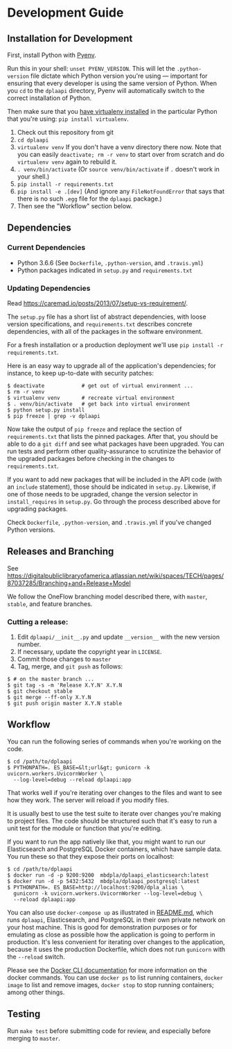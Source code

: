 # Development Guide

## Installation for Development

First, install Python with [Pyenv](https://github.com/pyenv/pyenv).

Run this in your shell: `unset PYENV_VERSION`. This will let the `.python-
version` file dictate which Python version you're using &mdash; important for
ensuring that every developer is using the same version of Python.  When you
`cd` to the `dplaapi` directory, Pyenv will automatically switch to the correct
installation of Python.

Then make sure that you
[have virtualenv installed](https://virtualenv.pypa.io/en/stable/installation/)
in the particular Python that you're using: `pip install virtualenv`.


1. Check out this repository from git
1. `cd dplaapi`
1. `virtualenv venv` If you don't have a venv directory there now. Note that
you can easily `deactivate; rm -r venv` to start over from scratch and do
`virtualenv venv` again to rebuild it.
1. `. venv/bin/activate`  (Or `source venv/bin/activate` if `.` doesn't work in
your shell.)
1. `pip install -r requirements.txt`
1. `pip install -e .[dev]` (And ignore any `FileNotFoundError` that says that
there is no such `.egg` file for the `dplaapi` package.)
1. Then see the "Workflow" section below.

## Dependencies

### Current Dependencies

* Python 3.6.6  (See `Dockerfile`, `.python-version`, and `.travis.yml`)
* Python packages indicated in `setup.py` and `requirements.txt`


### Updating Dependencies

Read https://caremad.io/posts/2013/07/setup-vs-requirement/.

The `setup.py` file has a short list of abstract dependencies, with loose
version specifications, and `requirements.txt` describes concrete dependencies,
with all of the packages in the software environment.

For a fresh installation or a production deployment we'll use
`pip install -r requirements.txt`.

Here is an easy way to upgrade all of the application's dependencies; for
instance, to keep up-to-date with security patches:

```
$ deactivate            # get out of virtual environment ...
$ rm -r venv
$ virtualenv venv       # recreate virtual environment
$ . venv/bin/activate   # get back into virtual environment
$ python setup.py install
$ pip freeze | grep -v dplaapi
```

Now take the output of `pip freeze` and replace the section of
`requirements.txt` that lists the pinned packages. After that, you should be
able to do a `git diff` and see what packages have been upgraded. You can run
tests and perform other quality-assurance to scrutinize the behavior of the
upgraded packages before checking in the changes to `requirements.txt`.

If you want to add new packages that will be included in the API code (with
an `include` statement), those should be indicated in `setup.py`.  Likewise, if
one of those needs to be upgraded, change the version selector in
`install_requires` in `setup.py`. Go through the process described above for
upgrading packages.

Check `Dockerfile`, `.python-version`, and `.travis.yml` if you've changed
Python versions.


## Releases and Branching

See https://digitalpubliclibraryofamerica.atlassian.net/wiki/spaces/TECH/pages/87037285/Branching+and+Release+Model

We follow the OneFlow branching model described there, with `master`, `stable`,
and feature branches.

### Cutting a release:

1. Edit `dplaapi/__init__.py` and update `__version__` with the new version
number.
1. If necessary, update the copyright year in `LICENSE`.
1. Commit those changes to `master`
1. Tag, merge, and `git push` as follows:
```
$ # on the master branch ...
$ git tag -s -m 'Release X.Y.N' X.Y.N
$ git checkout stable
$ git merge --ff-only X.Y.N
$ git push origin master X.Y.N stable
```

## Workflow

You can run the following series of commands when you're working on the code.
```
$ cd /path/to/dplaapi
$ PYTHONPATH=. ES_BASE=&lt;url&gt; gunicorn -k uvicorn.workers.UvicornWorker \
  --log-level=debug --reload dplaapi:app
```
That works well if you're iterating over changes to the files and want to see
how they work. The server will reload if you modify files.

It is usually best to use the test suite to iterate over changes you're making
to project files. The code should be structured such that it's easy to run a
unit test for the module or function that you're editing.

If you want to run the app natively like that, you might want to run our
Elasticsearch and PostgreSQL Docker containers, which have sample data. You run
these so that they expose their ports on localhost:

```
$ cd /path/to/dplaapi
$ docker run -d -p 9200:9200  mbdpla/dplaapi_elasticsearch:latest
$ docker run -d -p 5432:5432  mbdpla/dplaapi_postgresql:latest
$ PYTHONPATH=. ES_BASE=http://localhost:9200/dpla_alias \
  gunicorn -k uvicorn.workers.UvicornWorker --log-level=debug \
  --reload dplaapi:app
```

You can also use `docker-compose up` as illustrated in [README.md](./README.md),
which runs `dplaapi`, Elasticsearch, and PostgreSQL in their own private
network on your host machine. This is good for demonstration purposes or for
emulating as close as possible how the application is going to perform in
production. It's less convenient for iterating over changes to the application,
because it uses the production Dockerfile, which does not run `gunicorn` with
the `--reload` switch.

Please see the
[Docker CLI documentation](https://docs.docker.com/engine/reference/commandline/cli/)
for more information on the docker commands.  You can use `docker ps` to list
running containers, `docker image` to list and remove images, `docker stop` to
stop running containers; among other things.

## Testing

Run `make test` before submitting code for review, and especially before merging
to `master`.
